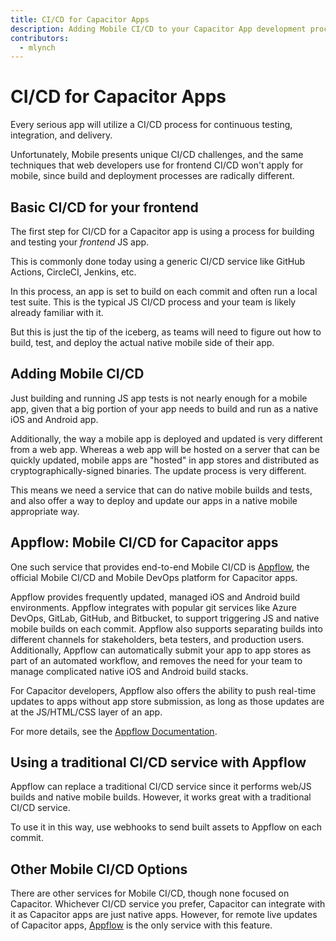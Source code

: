 ```yaml
---
title: CI/CD for Capacitor Apps
description: Adding Mobile CI/CD to your Capacitor App development process
contributors:
  - mlynch
---
```


# CI/CD for Capacitor Apps

Every serious app will utilize a CI/CD process for continuous testing, integration, and delivery.

Unfortunately, Mobile presents unique CI/CD challenges, and the same techniques that web developers use for frontend CI/CD won't apply for mobile, since build and deployment processes are radically different.

## Basic CI/CD for your frontend

The first step for CI/CD for a Capacitor app is using a process for building and testing your _frontend_ JS app.

This is commonly done today using a generic CI/CD service like GitHub Actions, CircleCI, Jenkins, etc.

In this process, an app is set to build on each commit and often run a local test suite. This is the typical JS CI/CD process and your team is likely already familiar with it.

But this is just the tip of the iceberg, as teams will need to figure out how to build, test, and deploy the actual native mobile side of their app.

## Adding Mobile CI/CD

Just building and running JS app tests is not nearly enough for a mobile app, given that a big portion of your app needs to build and run as a native iOS and Android app.

Additionally, the way a mobile app is deployed and updated is very different from a web app. Whereas a web app will be hosted on a server that can be quickly updated, mobile apps are "hosted" in app stores and distributed as cryptographically-signed binaries. The update process is very different.

This means we need a service that can do native mobile builds and tests, and also offer a way to deploy and update our apps in a native mobile appropriate way.

## Appflow: Mobile CI/CD for Capacitor apps

One such service that provides end-to-end Mobile CI/CD is [Appflow](https://ionic.io/appflow), the official Mobile CI/CD and Mobile DevOps platform for Capacitor apps.

Appflow provides frequently updated, managed iOS and Android build environments. Appflow integrates with popular git services like Azure DevOps, GitLab, GitHub, and Bitbucket, to support triggering JS and native mobile builds on each commit. Appflow also supports separating builds into different channels for stakeholders, beta testers, and production users. Additionally, Appflow can automatically submit your app to app stores as part of an automated workflow, and removes the need for your team to manage complicated native iOS and Android build stacks.

For Capacitor developers, Appflow also offers the ability to push real-time updates to apps without app store submission, as long as those updates are at the JS/HTML/CSS layer of an app.

For more details, see the [Appflow Documentation](https://ionicframework.com/docs/appflow).

## Using a traditional CI/CD service with Appflow

Appflow can replace a traditional CI/CD service since it performs web/JS builds and native mobile builds. However, it works great with a traditional CI/CD service.

To use it in this way, use webhooks to send built assets to Appflow on each commit.

## Other Mobile CI/CD Options

There are other services for Mobile CI/CD, though none focused on Capacitor. Whichever CI/CD service you prefer, Capacitor can integrate with it as Capacitor apps are just native apps. However, for remote live updates of Capacitor apps, [Appflow](https://ionic.io/appflow) is the only service with this feature.
